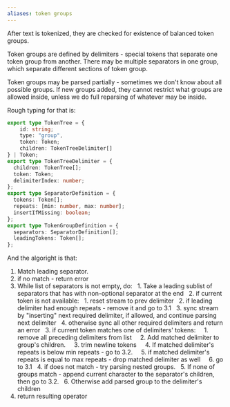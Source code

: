 ```yaml
---
aliases: token groups
---
```


After text is tokenized, they are checked for existence of balanced token groups.

Token groups are defined by delimiters - special tokens that separate one token group from another. There may be multiple separators in one group, which separate different sections of token group.

Token groups may be parsed partially - sometimes we don't know about all possible groups. If new groups added, they cannot restrict what groups are allowed inside, unless we do full reparsing of whatever may be inside.

Rough typing for that is:

```typescript
export type TokenTree = { 
	id: string; 
	type: "group", 
	token: Token; 
	children: TokenTreeDelimiter[] 
} | Token;
export type TokenTreeDelimiter = {
  children: TokenTree[];
  token: Token;
  delimiterIndex: number;
};
export type SeparatorDefinition = {
  tokens: Token[];
  repeats: [min: number, max: number];
  insertIfMissing: boolean;
};
export type TokenGroupDefinition = {
  separators: SeparatorDefinition[];
  leadingTokens: Token[];
};
```

And the algoright is that:
  
1. Match leading separator.
2. if no match - return error
3. While list of separators is not empty, do:
  1. Take a leading sublist of separators that has with non-optional separator at the end
  2. if current token is not available:
    1. reset stream to prev delimiter
    2. if leading delimiter had enough repeats - remove it and go to 3.1
    3. sync stream by "inserting" next required delimiter, if allowed, and continue parsing next delimiter
    4. otherwise sync all other required delimiters and return an error
  3. if current token matches one of delimiters' tokens:
    1. remove all preceding delimiters from list
    2. Add matched delimiter to group's children.
    3. trim newline tokens
    4. If matched delimiter's repeats is below min repeats - go to 3.2.
    5. if matched delimiter's repeats is equal to max repeats - drop matched delimiter as well
    6. go to 3.1
  4. if does not match - try parsing nested groups.
  5. If none of groups match - append current character to the separator's children, then go to 3.2.
  6. Otherwise add parsed group to the delimiter's children
4. return resulting operator
